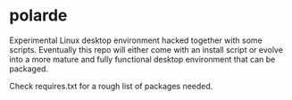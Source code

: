 # polarde
Experimental Linux desktop environment hacked together with some scripts. Eventually this repo will either come with an install script or evolve into a more mature and fully functional desktop environment that can be packaged.

Check requires.txt for a rough list of packages needed.
